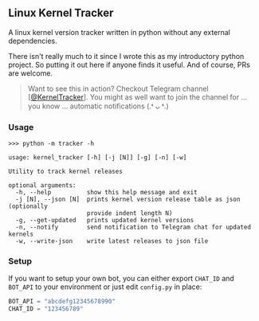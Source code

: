 ## Linux Kernel Tracker

A linux kernel version tracker written in python without any external dependencies.

There isn't really much to it since I wrote this as my introductory python project. So putting it out here if anyone finds it useful. And of course, PRs are welcome.

> Want to see this in action? Checkout Telegram channel [[@KernelTracker](https://t.me/kerneltracker)]. You might as well want to join the channel for ... you know ... automatic notifications (.❛ ᴗ ❛.)

### Usage
```
>>> python -m tracker -h

usage: kernel_tracker [-h] [-j [N]] [-g] [-n] [-w]

Utility to track kernel releases

optional arguments:
  -h, --help          show this help message and exit
  -j [N], --json [N]  prints kernel version release table as json (optionally
                      provide indent length N)
  -g, --get-updated   prints updated kernel versions
  -n, --notify        send notification to Telegram chat for updated kernels
  -w, --write-json    write latest releases to json file
```

### Setup
If you want to setup your own bot, you can either export `CHAT_ID` and `BOT_API` to your environment or just edit `config.py` in place:
```python
BOT_API = "abcdefg12345678990"
CHAT_ID = "123456789"
```
